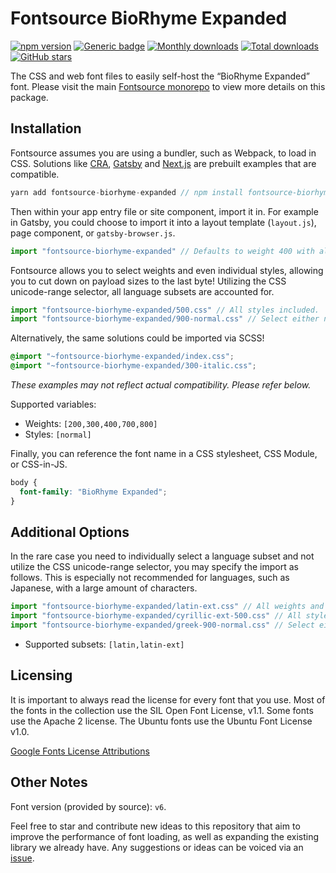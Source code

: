 # Fontsource BioRhyme Expanded

[![npm version](https://badge.fury.io/js/fontsource-biorhyme-expanded.svg)](https://www.npmjs.com/package/fontsource-biorhyme-expanded) [![Generic badge](https://img.shields.io/badge/fontsource-passing-brightgreen)](https://github.com/fontsource/fontsource) [![Monthly downloads](https://badgen.net/npm/dm/fontsource-biorhyme-expanded)](https://github.com/fontsource/fontsource) [![Total downloads](https://badgen.net/npm/dt/fontsource-biorhyme-expanded)](https://github.com/fontsource/fontsource) [![GitHub stars](https://img.shields.io/github/stars/DecliningLotus/fontsource.svg?style=social&label=Star)](https://github.com/fontsource/fontsource/stargazers)

The CSS and web font files to easily self-host the “BioRhyme Expanded” font. Please visit the main [Fontsource monorepo](https://github.com/fontsource/fontsource) to view more details on this package.

## Installation

Fontsource assumes you are using a bundler, such as Webpack, to load in CSS. Solutions like [CRA](https://create-react-app.dev/), [Gatsby](https://www.gatsbyjs.org/) and [Next.js](https://nextjs.org/) are prebuilt examples that are compatible.

```javascript
yarn add fontsource-biorhyme-expanded // npm install fontsource-biorhyme-expanded
```

Then within your app entry file or site component, import it in. For example in Gatsby, you could choose to import it into a layout template (`layout.js`), page component, or `gatsby-browser.js`.

```javascript
import "fontsource-biorhyme-expanded" // Defaults to weight 400 with all styles included.
```

Fontsource allows you to select weights and even individual styles, allowing you to cut down on payload sizes to the last byte! Utilizing the CSS unicode-range selector, all language subsets are accounted for.

```javascript
import "fontsource-biorhyme-expanded/500.css" // All styles included.
import "fontsource-biorhyme-expanded/900-normal.css" // Select either normal or italic.
```

Alternatively, the same solutions could be imported via SCSS!

```scss
@import "~fontsource-biorhyme-expanded/index.css";
@import "~fontsource-biorhyme-expanded/300-italic.css";
```

_These examples may not reflect actual compatibility. Please refer below._

Supported variables:

- Weights: `[200,300,400,700,800]`
- Styles: `[normal]`

Finally, you can reference the font name in a CSS stylesheet, CSS Module, or CSS-in-JS.

```css
body {
  font-family: "BioRhyme Expanded";
}
```

## Additional Options

In the rare case you need to individually select a language subset and not utilize the CSS unicode-range selector, you may specify the import as follows. This is especially not recommended for languages, such as Japanese, with a large amount of characters.

```javascript
import "fontsource-biorhyme-expanded/latin-ext.css" // All weights and styles included.
import "fontsource-biorhyme-expanded/cyrillic-ext-500.css" // All styles included.
import "fontsource-biorhyme-expanded/greek-900-normal.css" // Select either normal or italic.
```

- Supported subsets: `[latin,latin-ext]`

## Licensing

It is important to always read the license for every font that you use.
Most of the fonts in the collection use the SIL Open Font License, v1.1. Some fonts use the Apache 2 license. The Ubuntu fonts use the Ubuntu Font License v1.0.

[Google Fonts License Attributions](https://fonts.google.com/attribution)

## Other Notes

Font version (provided by source): `v6`.

Feel free to star and contribute new ideas to this repository that aim to improve the performance of font loading, as well as expanding the existing library we already have. Any suggestions or ideas can be voiced via an [issue](https://github.com/fontsource/fontsource/issues).
